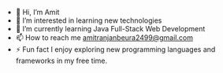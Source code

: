- 👋 Hi, I’m Amit
- 👀 I’m interested in learning new technologies
- 🌱 I’m currently learning Java Full-Stack Web Development
- 📫 How to reach me amitranjanbeura2499@gmail.com
- ⚡ Fun fact I enjoy exploring new programming languages and frameworks in my free time.
<!---
amit-32/amit-32 is a ✨ special ✨ repository because its `README.md` (this file) appears on your GitHub profile.
You can click the Preview link to take a look at your changes.
--->

